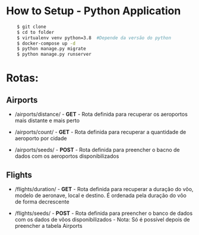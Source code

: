 # How to Setup - Python Application
```sh
    $ git clone
    $ cd to folder
    $ virtualenv venv python=3.8  #Depende da versão do python
    $ docker-compose up -d
    $ python manage.py migrate
    $ python manage.py runserver
```

# Rotas:

## Airports
  - /airports/distance/ - **GET**
        - Rota definida para recuperar os aeroportos mais distante e mais perto

- /airports/count/ - **GET**
        - Rota definida para recuperar a quantidade de aeroporto por cidade

- /airports/seeds/ - **POST**
        - Rota definida para preencher o bacno de dados com os aeroportos disponibilizados

## Flights
- /flights/duration/ - **GET**
        - Rota definida para recuperar a duração do vôo, modelo de aeronave, local e destino. É ordenada pela duração do vôo de forma decrescente

- /flights/seeds/ - **POST**
        - Rota definida para preencher o banco de dados com os dados de vôos disponibilizados
        - Nota: Só é possível depois de preencher a tabela Airports
